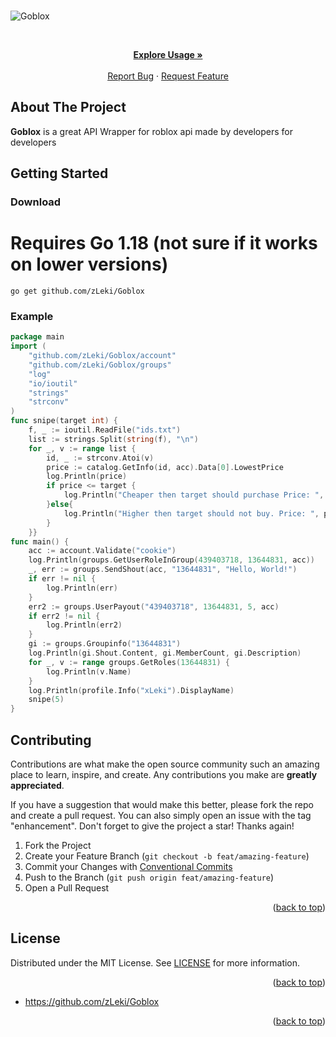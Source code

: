 <div id="top"></div>

<!-- PROJECT SHIELDS -->


<!-- ![Visitors](https://estruyf-github.azurewebsites.net/api/VisitorHit?user=wst24365888&repo=ez4o/convert-json-cli&countColor=rgb(0,%20126,%20198)) -->

<br />

![Goblox](https://i.ibb.co/WfCGTbX/Untitled.png)

<!-- PROJECT LOGO -->
<br />
<div align="center">
<p align="center">
    <a href="https://github.com/zLeki/Goblox#usage"><strong>Explore Usage »</strong></a>
    <br />
    <br />
    <a href="https://github.com/zLeki/Goblox/issues">Report Bug</a>
    ·
    <a href="https://github.com/zLeki/Goblox/issues">Request Feature</a>
  </p>
</div>



<!-- ABOUT THE PROJECT -->

## About The Project


**Goblox** is a great API Wrapper for roblox api made by developers for developers



<!-- GETTING STARTED -->

## Getting Started

### Download
# Requires Go 1.18 (not sure if it works on lower versions)

`go get github.com/zLeki/Goblox`
### Example

```go
package main
import (
	"github.com/zLeki/Goblox/account"
	"github.com/zLeki/Goblox/groups"
	"log"
	"io/ioutil"
	"strings"
	"strconv"
)
func snipe(target int) {
	f, _ := ioutil.ReadFile("ids.txt")
	list := strings.Split(string(f), "\n")
	for _, v := range list {
		id, _ := strconv.Atoi(v)
		price := catalog.GetInfo(id, acc).Data[0].LowestPrice
		log.Println(price)
		if price <= target {
			log.Println("Cheaper then target should purchase Price: ", price)
		}else{
			log.Println("Higher then target should not buy. Price: ", price)
		}
	}}
func main() {
	acc := account.Validate("cookie")
	log.Println(groups.GetUserRoleInGroup(439403718, 13644831, acc))
	_, err := groups.SendShout(acc, "13644831", "Hello, World!")
	if err != nil {
		log.Println(err)
	}
	err2 := groups.UserPayout("439403718", 13644831, 5, acc)
	if err2 != nil {
		log.Println(err2)
	}
	gi := groups.Groupinfo("13644831")
	log.Println(gi.Shout.Content, gi.MemberCount, gi.Description)
	for _, v := range groups.GetRoles(13644831) {
		log.Println(v.Name)
	}
    log.Println(profile.Info("xLeki").DisplayName)
    snipe(5)
}
```


## Contributing

Contributions are what make the open source community such an amazing place to
learn, inspire, and create. Any contributions you make are **greatly
appreciated**.

If you have a suggestion that would make this better, please fork the repo and
create a pull request. You can also simply open an issue with the tag
"enhancement". Don't forget to give the project a star! Thanks again!

1. Fork the Project
2. Create your Feature Branch (`git checkout -b feat/amazing-feature`)
3. Commit your Changes with
   [Conventional Commits](https://www.conventionalcommits.org/en/v1.0.0/)
4. Push to the Branch (`git push origin feat/amazing-feature`)
5. Open a Pull Request

<p align="right">(<a href="#top">back to top</a>)</p>

<!-- LICENSE -->

## License

Distributed under the MIT License. See
[LICENSE](https://github.com/zLeki/Goblox/blob/main/LICENSE) for more
information.

<p align="right">(<a href="#top">back to top</a>)</p>



- <https://github.com/zLeki/Goblox>

<p align="right">(<a href="#top">back to top</a>)</p>

<!-- MARKDOWN LINKS & IMAGES -->
<!-- https://www.markdownguide.org/basic-syntax/#reference-style-links -->


